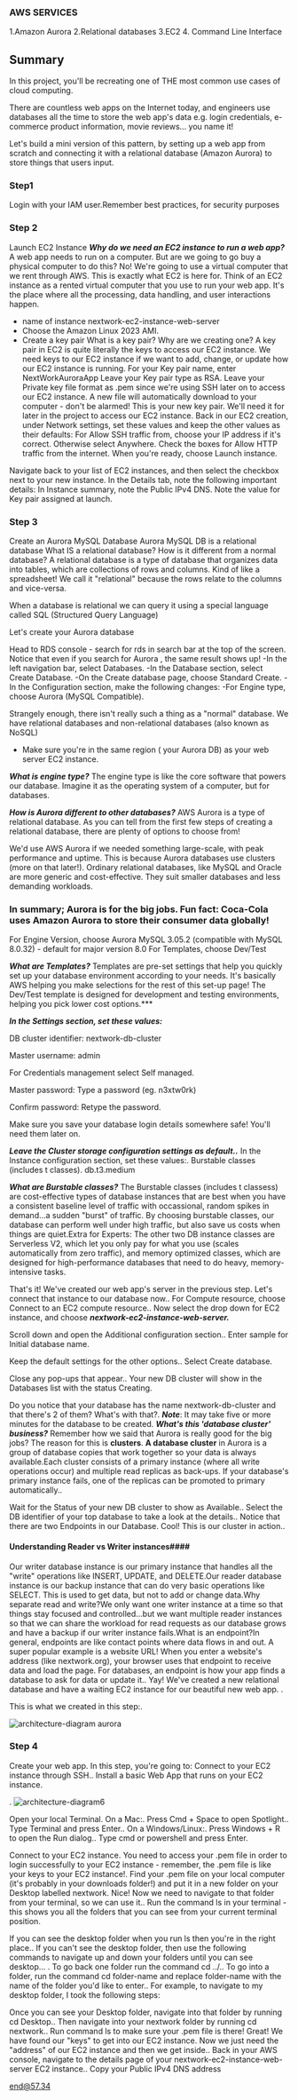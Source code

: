### AWS SERVICES
1.Amazon Aurora
2.Relational databases
3.EC2
4. Command Line Interface

## Summary
In this project, you'll be recreating one of THE most common use cases of cloud computing.

There are countless web apps on the Internet today, and engineers use databases all the time to store the web app's data e.g. login credentials, e-commerce product information, movie reviews... you name it!

Let's build a mini version of this pattern, by setting up a web app from scratch and connecting it with a relational database (Amazon Aurora) to store things that users input.

### Step1 
Login with your IAM user.Remember best practices, for security purposes

### Step 2
Launch EC2 Instance
***Why do we need an EC2 instance to run a web app?*** 
A web app needs to run on a computer. But are we going to go buy a physical computer to do this?
No! We're going to use a virtual computer that we rent through AWS. This is exactly what EC2 is here for. 
Think of an EC2 instance as a rented virtual computer that you use to run your web app. It's the place where all the processing, data handling, and user interactions happen.

- name of instance nextwork-ec2-instance-web-server
- Choose the Amazon Linux 2023 AMI.
- Create a key pair
   What is a key pair? Why are we creating one?
A key pair in EC2 is quite literally the keys to access our EC2 instance.
We need keys to our EC2 instance if we want to add, change, or update how our EC2 instance is running.
For your Key pair name, enter NextWorkAuroraApp
Leave your Key pair type as RSA.
Leave your Private key file format as .pem since we're using SSH later on to access our EC2 instance.
A new file will automatically download to your computer - don't be alarmed!
This is your new key pair. We'll need it for later in the project to access our EC2 instance.
Back in our EC2 creation, under Network settings, set these values and keep the other values as their defaults:
For Allow SSH traffic from, choose your IP address if it's correct. Otherwise select Anywhere.
Check the boxes for Allow HTTP traffic from the internet.
When you're ready, choose Launch instance.

Navigate back to your list of EC2 instances, and then select the checkbox next to your new instance.
In the Details tab, note the following important details:
In Instance summary, note the Public IPv4 DNS.
Note the value for Key pair assigned at launch.

### Step 3
Create an Aurora MySQL Database
Aurora MySQL DB is a relational database
 What IS a relational database? How is it different from a normal database?
A relational database is a type of database that organizes data into tables, which are collections of rows and columns. Kind of like a spreadsheet! We call it "relational" because the rows relate to the columns and vice-versa.

When a database is relational we can query it using a special language called SQL (Structured Query Language)


Let's create your Aurora database

Head to RDS console - search for rds
 in search bar at the top of the screen.
Notice that even if you search for Aurora
, the same result shows up!
-In the left navigation bar, select Databases.
-In the Database section, select Create Database.
-On the Create database page, choose Standard Create.
-In the Configuration section, make the following changes:
-For Engine type, choose Aurora (MySQL Compatible).

Strangely enough, there isn't really such a thing as a "normal" database. We have relational databases and non-relational databases (also known as NoSQL)

- Make sure you're in the same region ( your Aurora DB)  as your web server EC2 instance.

***What is engine type?***
The engine type is like the core software that powers our database. Imagine it as the operating system of a computer, but for databases.


***How is Aurora different to other databases?***
AWS Aurora is a type of relational database. As you can tell from the first few steps of creating a relational database, there are plenty of options to choose from! 

We'd use AWS Aurora if we needed something large-scale, with peak performance and uptime. This is because Aurora databases use clusters (more on that later!). Ordinary relational databases, like MySQL and Oracle are more generic and cost-effective. They suit smaller databases and less demanding workloads.

### In summary; Aurora is for the big jobs. Fun fact: Coca-Cola uses Amazon Aurora to store their consumer data globally!


For Engine Version, choose Aurora MySQL 3.05.2 (compatible with MySQL 8.0.32) - default for major version 8.0
For Templates, choose Dev/Test

***What are Templates?***
Templates are pre-set settings that help you quickly set up your database environment according to your needs. It's basically AWS helping you make selections for the rest of this set-up page! The Dev/Test template is designed for development and testing environments, helping you pick lower cost options.***


***In the Settings section, set these values:***

DB cluster identifier: nextwork-db-cluster

Master username: admin

For Credentials management select Self managed.

Master password: Type a password (eg. n3xtw0rk)

Confirm password: Retype the password.

Make sure you save your database login details somewhere safe! You'll need them later on.


***Leave the Cluster storage configuration settings as default..***
In the Instance configuration section,
set these values:. Burstable classes (includes t classes). db.t3.medium


***What are Burstable classes?***
The Burstable classes (includes t classess) are cost-effective types of database instances that are best when you have a consistent baseline level of traffic with occassional, random spikes in demand...a sudden "burst" of traffic. 
By choosing burstable classes, our database can perform well under high traffic, but also save us costs when things are quiet.Extra for Experts: 
The other two DB instance classes are Serverless V2, which let you only pay for what you use (scales automatically from zero traffic), and memory optimized classes, which are designed for high-performance databases that need to do heavy, memory-intensive tasks.



That's it! We've created our web app's server in the previous step.
Let's connect that instance to our database now.. 
For Compute resource, choose Connect to an EC2 compute resource..
Now select the drop down for EC2 instance, and choose ***nextwork-ec2-instance-web-server.***

Scroll down and open the Additional configuration section.. 
Enter sample for Initial database name.

Keep the default settings for the other options..
Select Create database.

Close any pop-ups that appear.. 
Your new DB cluster will show in the Databases list with the status Creating.


Do you notice that your database has the name nextwork-db-cluster and that there's 2 of them? What's with that?.
***Note***: It may take five or more minutes for the database to be created.
***What's this 'database cluster' business?***
Remember how we said that Aurora is really good for the big jobs? The reason for this is ****clusters****.
****A database cluster**** in Aurora is a group of database copies that work together so your data is always available.Each cluster consists of a primary instance (where all write operations occur) and multiple read replicas as back-ups. If your database's primary instance fails, one of the replicas can be promoted to primary automatically.. 

Wait for the Status of your new DB cluster to show as Available.. 
Select the DB identifier of your top database to take a look at the details..
Notice that there are two Endpoints in our Database. Cool! This is our cluster in action.. 

#### Understanding Reader vs Writer instances####

Our writer database instance is our primary instance that handles all the "write" operations like INSERT, UPDATE, and DELETE.Our reader database instance is our backup instance that can do very basic operations like SELECT. This is used to get data, but not to add or change data.Why separate read and write?We only want one writer instance at a time so that things stay focused and controlled...but we want multiple reader instances so that we can share the workload for read requests as our database grows and have a backup if our writer instance fails.What is an endpoint?In general, endpoints are like contact points where data flows in and out. A super popular example is a website URL! When you enter a website's address (like nextwork.org), your browser uses that endpoint to receive data and load the page. For databases, an endpoint is how your app finds a database to ask for data or update it.. Yay! We've created a new relational database and have a waiting EC2 instance for our beautiful new web app. . 

This is what we created in this step:. 

![architecture-diagram aurora](https://github.com/user-attachments/assets/4efde979-00d3-400a-a018-0ff0b14d052a)

### Step 4
Create your web app. 
In this step, you're going to:
Connect to your EC2 instance through SSH.. 
Install a basic Web App that runs on your EC2 instance.

. ![architecture-diagram6](https://github.com/user-attachments/assets/06740ebd-a0f8-49e2-985c-0359815d0320)





Open your local Terminal. 
On a Mac:. Press Cmd + Space to open Spotlight.. Type Terminal and press Enter..
On a Windows/Linux:. Press Windows + R to open the Run dialog.. Type cmd or powershell and press Enter.


Connect to your EC2 instance. You need to access your .pem file in order to login successfully to your EC2 instance - remember, the .pem file is like your keys to your EC2 instance!. Find your .pem file on your local computer (it's probably in your downloads folder!) and put it in a new folder on your Desktop labelled nextwork. Nice! Now we need to navigate to that folder from your terminal, so we can use it..
Run the command ls in your terminal - this shows you all the folders that you can see from your current terminal position.

If you can see the desktop folder when you run ls then you're in the right place.. If you can't see the desktop folder, then use the following commands to navigate up and down your folders until you can see desktop... . 
To go back one folder run the command cd ../.. To go into a folder, 
run the command cd folder-name and replace folder-name with the name of the folder you'd like to enter.. For example, to navigate to my desktop folder, I took the following steps:

Once you can see your Desktop folder, navigate into that folder by running cd Desktop.. Then navigate into your nextwork folder by running cd nextwork..
Run command ls to make sure your .pem file is there!
Great! We have found our "keys" to get into our EC2 instance. 
Now we just need the "address" of our EC2 instance and then we get inside..
Back in your AWS console, navigate to the details page of your nextwork-ec2-instance-web-server EC2 instance..
Copy your Public IPv4 DNS address

end@57.34
